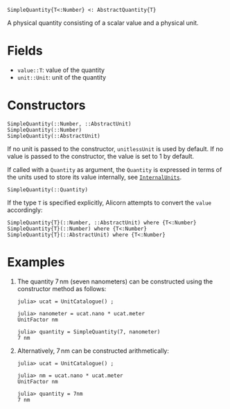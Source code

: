 ```
SimpleQuantity{T<:Number} <: AbstractQuantity{T}
```

A physical quantity consisting of a scalar value and a physical unit.

# Fields

  * `value::T`: value of the quantity
  * `unit::Unit`: unit of the quantity

# Constructors

```
SimpleQuantity(::Number, ::AbstractUnit)
SimpleQuantity(::Number)
SimpleQuantity(::AbstractUnit)
```

If no unit is passed to the constructor, `unitlessUnit` is used by default. If no value is passed to the constructor, the value is set to 1 by default.

If called with a `Quantity` as argument, the `Quantity` is expressed in terms of the units used to store its value internally, see [`InternalUnits`](@ref).

```
SimpleQuantity(::Quantity)
```

If the type `T` is specified explicitly, Alicorn attempts to convert the `value` accordingly:

```
SimpleQuantity{T}(::Number, ::AbstractUnit) where {T<:Number}
SimpleQuantity{T}(::Number) where {T<:Number}
SimpleQuantity{T}(::AbstractUnit) where {T<:Number}
```

# Examples

1. The quantity $7\,\mathrm{nm}$ (seven nanometers) can be constructed using the constructor method as follows:

    ```jldoctest
    julia> ucat = UnitCatalogue() ;

    julia> nanometer = ucat.nano * ucat.meter
    UnitFactor nm

    julia> quantity = SimpleQuantity(7, nanometer)
    7 nm
    ```
2. Alternatively, $7\,\mathrm{nm}$ can be constructed arithmetically:

    ```jldoctest
    julia> ucat = UnitCatalogue() ;

    julia> nm = ucat.nano * ucat.meter
    UnitFactor nm

    julia> quantity = 7nm
    7 nm
    ```
